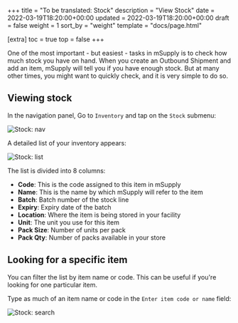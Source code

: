 +++
title = "To be translated: Stock"
description = "View Stock"
date = 2022-03-19T18:20:00+00:00
updated = 2022-03-19T18:20:00+00:00
draft = false
weight = 1
sort_by = "weight"
template = "docs/page.html"

[extra]
toc = true
top = false
+++

One of the most important - but easiest - tasks in mSupply is to check how much stock you have on hand. When you create an Outbound Shipment and add an item, mSupply  will tell you if you have enough stock. But at many other times, you might want to quickly check, and it is very simple to do so.

## Viewing stock

In the navigation panel, Go to `Inventory` and tap on the  `Stock` submenu: 

![Stock: nav](/docs/inventory/stock_gotostock.png)

A detailed list of your inventory appears: 

![Stock: list](/docs/inventory/stock_viewstock.png)

The list is divided into 8 columns: 
* **Code**: This is the code assigned to this item in mSupply
* **Name**: This is the name by which mSupply will refer to the item
* **Batch**: Batch number of the stock line
* **Expiry**: Expiry date of the batch
* **Location**: Where the item is being stored in your facility
* **Unit**: The unit you use for this item
* **Pack Size**: Number of units per pack
* **Pack Qty**: Number of packs available in your store


## Looking for a specific item

You can filter the list by item name or code. This can be useful if you're looking for one particular item. 

Type as much of an item name or code in the `Enter item code or name` field: 

![Stock: search](/docs/inventory/stock_search.gif)